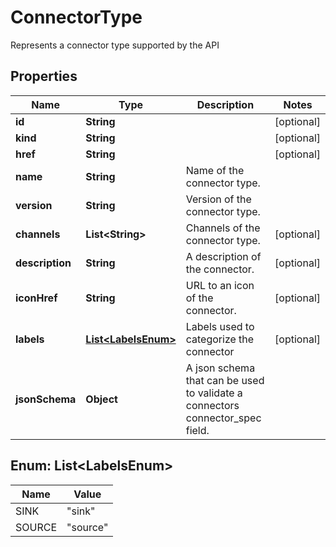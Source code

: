 

# ConnectorType

Represents a connector type supported by the API

## Properties

Name | Type | Description | Notes
------------ | ------------- | ------------- | -------------
**id** | **String** |  |  [optional]
**kind** | **String** |  |  [optional]
**href** | **String** |  |  [optional]
**name** | **String** | Name of the connector type. | 
**version** | **String** | Version of the connector type. | 
**channels** | **List&lt;String&gt;** | Channels of the connector type. |  [optional]
**description** | **String** | A description of the connector. |  [optional]
**iconHref** | **String** | URL to an icon of the connector. |  [optional]
**labels** | [**List&lt;LabelsEnum&gt;**](#List&lt;LabelsEnum&gt;) | Labels used to categorize the connector |  [optional]
**jsonSchema** | **Object** | A json schema that can be used to validate a connectors connector_spec field. | 



## Enum: List&lt;LabelsEnum&gt;

Name | Value
---- | -----
SINK | &quot;sink&quot;
SOURCE | &quot;source&quot;



